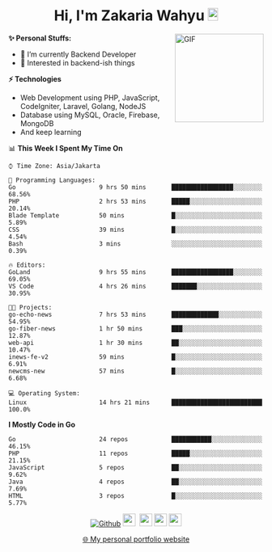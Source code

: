<h1 align="center">Hi, I'm Zakaria Wahyu <img src="https://github.com/TheDudeThatCode/TheDudeThatCode/blob/master/Assets/Hi.gif" width="20px" height="25px"></h1>

<img align="right" alt="GIF" height="175px" src="https://www.nayakapratama.co.id/wp-content/uploads/2019/07/Website-Maintenance.gif" />

**✨ Personal Stuffs:**
- 🔭 I’m currently Backend Developer
- 🌱 Interested in backend-ish things

**⚡ Technologies**
- Web Development using PHP, JavaScript, CodeIgniter, Laravel, Golang, NodeJS
- Database using MySQL, Oracle, Firebase, MongoDB
- And keep learning

<!--START_SECTION:waka-->
📊 **This Week I Spent My Time On** 

```text
⌚︎ Time Zone: Asia/Jakarta

💬 Programming Languages: 
Go                       9 hrs 50 mins       █████████████████░░░░░░░░   68.56% 
PHP                      2 hrs 53 mins       █████░░░░░░░░░░░░░░░░░░░░   20.14% 
Blade Template           50 mins             █░░░░░░░░░░░░░░░░░░░░░░░░   5.89% 
CSS                      39 mins             █░░░░░░░░░░░░░░░░░░░░░░░░   4.54% 
Bash                     3 mins              ░░░░░░░░░░░░░░░░░░░░░░░░░   0.39%

🔥 Editors: 
GoLand                   9 hrs 55 mins       █████████████████░░░░░░░░   69.05% 
VS Code                  4 hrs 26 mins       ███████░░░░░░░░░░░░░░░░░░   30.95%

🐱‍💻 Projects: 
go-echo-news             7 hrs 53 mins       █████████████░░░░░░░░░░░░   54.95% 
go-fiber-news            1 hr 50 mins        ███░░░░░░░░░░░░░░░░░░░░░░   12.87% 
web-api                  1 hr 30 mins        ██░░░░░░░░░░░░░░░░░░░░░░░   10.47% 
inews-fe-v2              59 mins             █░░░░░░░░░░░░░░░░░░░░░░░░   6.91% 
newcms-new               57 mins             █░░░░░░░░░░░░░░░░░░░░░░░░   6.68%

💻 Operating System: 
Linux                    14 hrs 21 mins      █████████████████████████   100.0%

```

**I Mostly Code in Go** 

```text
Go                       24 repos            ███████████░░░░░░░░░░░░░░   46.15% 
PHP                      11 repos            █████░░░░░░░░░░░░░░░░░░░░   21.15% 
JavaScript               5 repos             ██░░░░░░░░░░░░░░░░░░░░░░░   9.62% 
Java                     4 repos             ██░░░░░░░░░░░░░░░░░░░░░░░   7.69% 
HTML                     3 repos             █░░░░░░░░░░░░░░░░░░░░░░░░   5.77%

```



<!--END_SECTION:waka-->

<p align="center">
<a href="https://github.com/zakariawahyu" target="_blank"><img alt="Github" src="https://img.shields.io/badge/GitHub-%2312100E.svg?&style=for-the-badge&logo=Github&logoColor=white" /></a>
<a href="https://www.twitter.com/_zakariawahyu"><img src="https://img.shields.io/badge/twitter-%231DA1F2.svg?&style=for-the-badge&logo=twitter&logoColor=white" height=25></a> 
<a href="https://www.linkedin.com/in/zakariawahyu"><img src="https://img.shields.io/badge/linkedin-%230077B5.svg?&style=for-the-badge&logo=linkedin&logoColor=white" height=25></a> 
<a href="https://www.instagram.com/_zakariawahyu"><img src="https://img.shields.io/badge/instagram-%23E4405F.svg?&style=for-the-badge&logo=instagram&logoColor=white" height=25></a>
<a href="https://medium.com/@zakariawahyu"><img src="https://img.shields.io/badge/Medium-12100E?style=for-the-badge&logo=medium&logoColor=white" height=25></a>
</p>
<p align="center"><a href="https://www.zakariawahyu.com" target="_blank">🌐 My personal portfolio website</a></p>
